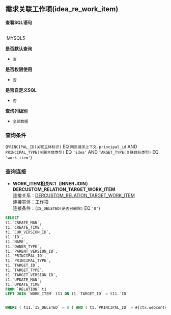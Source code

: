 ## 需求关联工作项(idea_re_work_item) <!-- {docsify-ignore-all} -->



<p class="panel-title"><b>查看SQL语句</b></p>
<br>

<el-row>
&nbsp;<el-tag @click="MYSQL5 = true">MYSQL5</el-tag>
</el-row>

<br>
<p class="panel-title"><b>是否默认查询</b></p>

* `否`

<p class="panel-title"><b>是否权限使用</b></p>

* `否`

<p class="panel-title"><b>是否自定义SQL</b></p>

* `否`

<p class="panel-title"><b>查询列级别</b></p>

* `全部数据`



### 查询条件

(`PRINCIPAL_ID(关联主体标识)` EQ `网页请求上下文.principal_id` AND `PRINCIPAL_TYPE(关联主体类型)` EQ `'idea'` AND `TARGET_TYPE(关联目标类型)` EQ `'work_item'`)



### 查询连接
* **WORK_ITEM相关N:1（INNER JOIN）DERCUSTOM_RELATION_TARGET_WORK_ITEM**<br>
连接关系：[DERCUSTOM_RELATION_TARGET_WORK_ITEM](der/DERCUSTOM_RELATION_TARGET_WORK_ITEM)<br>
连接实体：[工作项](module/ProjMgmt/work_item)<br>
连接条件：(`IS_DELETED(是否已删除)` EQ `'0'`)<br>




<el-dialog v-model="MYSQL5" title="MYSQL5">

```sql
SELECT
t1.`CREATE_MAN`,
t1.`CREATE_TIME`,
t1.`CUR_VERSION_ID`,
t1.`ID`,
t1.`NAME`,
t1.`OWNER_TYPE`,
t1.`PARENT_VERSION_ID`,
t1.`PRINCIPAL_ID`,
t1.`PRINCIPAL_TYPE`,
t1.`TARGET_ID`,
t1.`TARGET_TYPE`,
t1.`TARGET_VERSION_ID`,
t1.`UPDATE_MAN`,
t1.`UPDATE_TIME`
FROM `RELATION` t1 
LEFT JOIN `WORK_ITEM` t11 ON t1.`TARGET_ID` = t11.`ID` 


WHERE ( t11.`IS_DELETED` = 0 ) AND ( t1.`PRINCIPAL_ID` = #{ctx.webcontext.principal_id}  AND  t1.`PRINCIPAL_TYPE` = 'idea'  AND  t1.`TARGET_TYPE` = 'work_item' )
```

</el-dialog>

<script>
 const { createApp } = Vue
  createApp({
    data() {
      return {
                MYSQL5 : false
        
      }
    },
    methods: {
    }
  }).use(ElementPlus).mount('#app')
</script>
